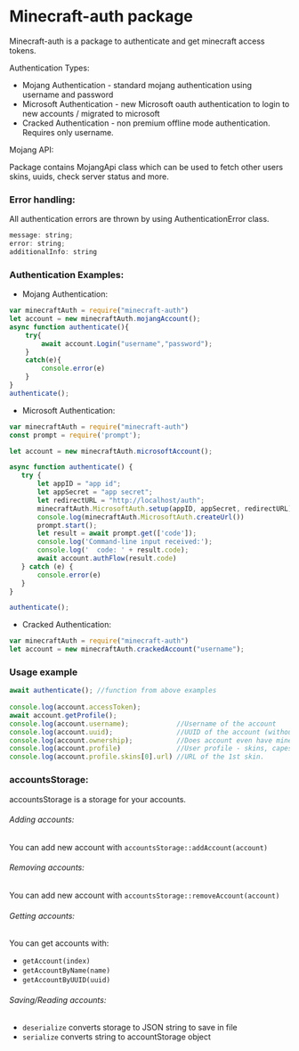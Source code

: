 # Minecraft-auth package
Minecraft-auth is a package to authenticate and get minecraft access tokens.

Authentication Types:
* Mojang Authentication - standard mojang authentication using username and password
* Microsoft Authentication - new Microsoft oauth authentication to login to new accounts / migrated to microsoft
* Cracked Authentication - non premium offline mode authentication. Requires only username.

Mojang API:

Package contains MojangApi class which can be used to fetch other users skins, uuids, check server status and more.

### Error handling:
All authentication errors are thrown by using AuthenticationError class.
```javascript
message: string;
error: string;
additionalInfo: string 
```

### Authentication Examples: 
* Mojang Authentication:
```javascript
var minecraftAuth = require("minecraft-auth")
let account = new minecraftAuth.mojangAccount();
async function authenticate(){
    try{
        await account.Login("username","password");
    }
    catch(e){
        console.error(e) 
    }
}
authenticate();
```
 
 * Microsoft Authentication:
 ```javascript
var minecraftAuth = require("minecraft-auth")
const prompt = require('prompt');

let account = new minecraftAuth.microsoftAccount();

async function authenticate() {
    try {
        let appID = "app id";
        let appSecret = "app secret";
        let redirectURL = "http://localhost/auth";
        minecraftAuth.MicrosoftAuth.setup(appID, appSecret, redirectURL);
        console.log(minecraftAuth.MicrosoftAuth.createUrl())
        prompt.start();
        let result = await prompt.get(['code']);
        console.log('Command-line input received:');
        console.log('  code: ' + result.code);
        await account.authFlow(result.code)
    } catch (e) {
        console.error(e)
    }
}

authenticate();
 ```

* Cracked Authentication:
```javascript
var minecraftAuth = require("minecraft-auth")
let account = new minecraftAuth.crackedAccount("username");
```

### Usage example
```javascript
await authenticate(); //function from above examples
        
console.log(account.accessToken);
await account.getProfile();
console.log(account.username);            //Username of the account
console.log(account.uuid);                //UUID of the account (without dashes)
console.log(account.ownership);           //Does account even have minecraft
console.log(account.profile)              //User profile - skins, capes, uuid, username
console.log(account.profile.skins[0].url) //URL of the 1st skin.
```

### accountsStorage:
accountsStorage is a storage for your accounts. 
###### Adding accounts:
You can add new account with `accountsStorage::addAccount(account)`
###### Removing accounts:
You can add new account with `accountsStorage::removeAccount(account)`

###### Getting accounts:
You can get accounts with:
* `getAccount(index)`
* `getAccountByName(name)`
* `getAccountByUUID(uuid)`
###### Saving/Reading accounts:
* `deserialize` converts storage to JSON string to save in file
* `serialize` converts string to accountStorage object